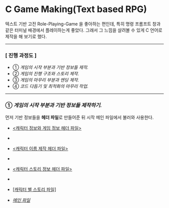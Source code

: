 # C Game Making(Text based RPG)
텍스트 기반 고전 Role-Playing-Game 을 좋아하는 편인데, 특히 명령 프롬프트 창과 같은 터미널 배경에서 플레이하는게 좋았다. 그래서 그 느낌을 살려볼 수 있게 C 언어로 제작을 해 보기로 했다. 
- - -
### [ 진행 과정도 ]
- ① *게임의 시작 부분과 기반 정보들 제작.*
- ② *게임의 진행 구조와 스토리 제작.*
- ③ *게임의 마무리 부분과 엔딩 제작.*
- ④ *코드 다듬기 및 최적화의 마무리 작업.*
- - -
### ① *게임의 시작 부분과 기반 정보들 제작하기.*

먼저 기반 정보들을 **헤더 파일**로 만들어준 뒤 시작 메인 파일에서 불러와 사용한다.

- [<캐릭터 정보와 게임 정보 헤더 파일>](CHARACTERINFO.h)
- 
- [<캐릭터 이름 제작 헤더 파일>](NAME.H)
- 
- [<캐릭터 스토리 정보 헤더 파일>](CHARACTERSTORY.h)
- 
- [[캐릭터 별 스토리 파일]](CharacterStory.zip)

- [*메인 파일*](Main.c)
